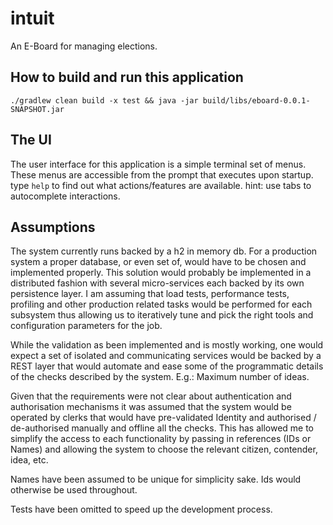 # intuit
An E-Board for managing elections.

## How to build and run this application
`./gradlew clean build -x test && java -jar build/libs/eboard-0.0.1-SNAPSHOT.jar`

## The UI 
The user interface for this application is a simple terminal set of menus.
These menus are accessible from the prompt that executes upon startup. 
type `help` to find out what actions/features are available. 
hint: use tabs to autocomplete interactions.


## Assumptions 
The system currently runs backed by a h2 in memory db. For a production system a proper database, or even set of, 
would have to be chosen and implemented properly. This solution would probably be implemented in a distributed 
fashion with several micro-services each backed by its own persistence layer.
I am assuming that load tests, performance tests, profiling and other production related tasks would 
be performed for each subsystem thus allowing us to iteratively tune and pick the right tools and 
configuration parameters for the job. 

While the validation as been implemented and is mostly working, one would expect a set of isolated and 
communicating services would be backed by a REST layer that would automate and ease some of the 
programmatic details of the checks described by the system. E.g.: Maximum number of ideas.

Given that the requirements were not clear about authentication and authorisation mechanisms it was
assumed that the system would be operated by clerks that would have pre-validated Identity and 
authorised / de-authorised manually and offline all the checks. This has allowed me to simplify the 
access to each functionality by passing in references (IDs or Names) and allowing the system to 
choose the relevant citizen, contender, idea, etc.

Names have been assumed to be unique for simplicity sake. Ids would otherwise be used throughout.

Tests have been omitted to speed up the development process.
